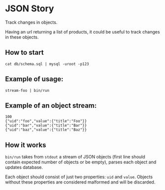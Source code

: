 # JSON Story

Track changes in objects.

Having an url returning a list of products, it could be
useful to track changes in these objects.

## How to start

    cat db/schema.sql | mysql -uroot -p123

## Example of usage:

    stream-foo | bin/run

## Example of an object stream:

    100
    {"uid":"foo","value":{"title":"Foo"}}
    {"uid":"bar","value":{"title":"Bar"}}
    {"uid":"baz","value":{"title":"Baz"}}

## How it works

`bin/run` takes from `stdout` a stream of JSON objects (first line should
contain expected number of objects or be empty), parses each object and updates
database.

Each object should consist of just two properties: `uid` and `value`. Objects
without these properties are considered malformed and will be discarded.
